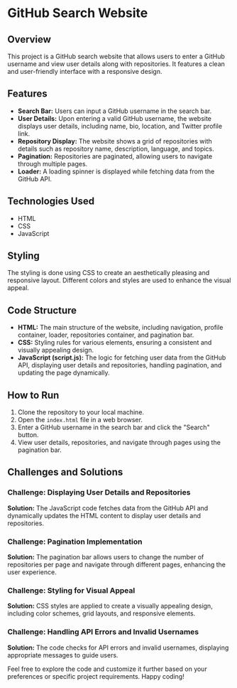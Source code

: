 # GitHub Search Website

## Overview

This project is a GitHub search website that allows users to enter a GitHub username and view user details along with repositories. It features a clean and user-friendly interface with a responsive design.

## Features

- **Search Bar:** Users can input a GitHub username in the search bar.
- **User Details:** Upon entering a valid GitHub username, the website displays user details, including name, bio, location, and Twitter profile link.
- **Repository Display:** The website shows a grid of repositories with details such as repository name, description, language, and topics.
- **Pagination:** Repositories are paginated, allowing users to navigate through multiple pages.
- **Loader:** A loading spinner is displayed while fetching data from the GitHub API.

## Technologies Used

- HTML
- CSS
- JavaScript

## Styling

The styling is done using CSS to create an aesthetically pleasing and responsive layout. Different colors and styles are used to enhance the visual appeal.

## Code Structure

- **HTML:** The main structure of the website, including navigation, profile container, loader, repositories container, and pagination bar.
- **CSS:** Styling rules for various elements, ensuring a consistent and visually appealing design.
- **JavaScript (script.js):** The logic for fetching user data from the GitHub API, displaying user details and repositories, handling pagination, and updating the page dynamically.

## How to Run

1. Clone the repository to your local machine.
2. Open the `index.html` file in a web browser.
3. Enter a GitHub username in the search bar and click the "Search" button.
4. View user details, repositories, and navigate through pages using the pagination bar.

## Challenges and Solutions

### Challenge: Displaying User Details and Repositories

**Solution:** The JavaScript code fetches data from the GitHub API and dynamically updates the HTML content to display user details and repositories.

### Challenge: Pagination Implementation

**Solution:** The pagination bar allows users to change the number of repositories per page and navigate through different pages, enhancing the user experience.

### Challenge: Styling for Visual Appeal

**Solution:** CSS styles are applied to create a visually appealing design, including color schemes, grid layouts, and responsive elements.

### Challenge: Handling API Errors and Invalid Usernames

**Solution:** The code checks for API errors and invalid usernames, displaying appropriate messages to guide users.

Feel free to explore the code and customize it further based on your preferences or specific project requirements. Happy coding!
